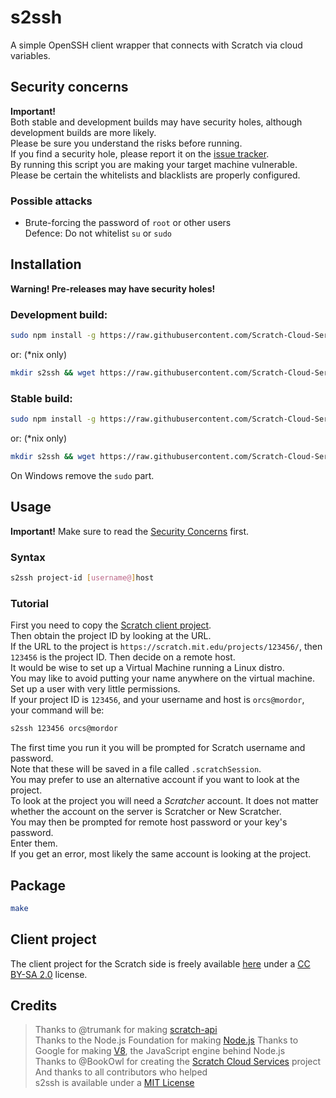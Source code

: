 # s2ssh
A simple OpenSSH client wrapper that connects with Scratch via cloud variables.
## Security concerns
**Important!**  
Both stable and development builds may have security holes, although development builds are more likely.  
Please be sure you understand the risks before running.  
If you find a security hole, please report it on the [issue tracker](https://github.com/Scratch-Cloud-Services/scratch-cloud-services/issues).  
By running this script you are making your target machine vulnerable.  
Please be certain the whitelists and blacklists are properly configured.  
### Possible attacks
* Brute-forcing the password of `root` or other users  
Defence: Do not whitelist `su` or `sudo`

## Installation
**Warning! Pre-releases may have security holes!**  
### Development build:
```sh
sudo npm install -g https://raw.githubusercontent.com/Scratch-Cloud-Services/scratch-cloud-services/s2ssh/s2ssh/s2ssh.tar.gz
```
or: (*nix only)
```sh
mkdir s2ssh && wget https://raw.githubusercontent.com/Scratch-Cloud-Services/scratch-cloud-services/s2ssh/s2ssh/s2ssh.tar.gz -O - | tar -xz -C s2ssh && sudo npm install -g s2ssh && rm -rf s2ssh
```
### Stable build:
```sh
sudo npm install -g https://raw.githubusercontent.com/Scratch-Cloud-Services/scratch-cloud-services/master/s2ssh/s2ssh.tar.gz
```
or: (*nix only)
```sh
mkdir s2ssh && wget https://raw.githubusercontent.com/Scratch-Cloud-Services/scratch-cloud-services/master/s2ssh/s2ssh.tar.gz -O - | tar -xz -C s2ssh && sudo npm install -g s2ssh && rm -rf s2ssh
```
On Windows remove the `sudo` part.
## Usage
**Important!** Make sure to read the [Security Concerns](#security-concerns) first.  
### Syntax
```sh
s2ssh project-id [username@]host
```
### Tutorial
First you need to copy the [Scratch client project][1].  
Then obtain the project ID by looking at the URL.  
If the URL to the project is `https://scratch.mit.edu/projects/123456/`, then `123456` is the project ID.
Then decide on a remote host.  
It would be wise to set up a Virtual Machine running a Linux distro.  
You may like to avoid putting your name anywhere on the virtual machine.  
Set up a user with very little permissions.  
If your project ID is `123456`, and your username and host is `orcs@mordor`, your command will be:
```sh
s2ssh 123456 orcs@mordor
```
The first time you run it you will be prompted for Scratch username and password.  
Note that these will be saved in a file called `.scratchSession`.  
You may prefer to use an alternative account if you want to look at the project.  
To look at the project you will need a *Scratcher* account. It does not matter whether the account on the server is Scratcher or New Scratcher.  
You may then be prompted for remote host password or your key's password.  
Enter them.  
If you get an error, most likely the same account is looking at the project.
## Package
```sh
make
```
## Client project
The client project for the Scratch side is freely available [here][1] under a [CC BY-SA 2.0][2] license.
## Credits
> Thanks to @trumank for making [scratch-api][3]  
> Thanks to the Node.js Foundation for making [Node.js][4]
> Thanks to Google for making [V8][5], the JavaScript engine behind Node.js  
> Thanks to @BookOwl for creating the [Scratch Cloud Services][6] project  
> And thanks to all contributors who helped  
> s2ssh is available under a [MIT License][7]  

[1]: http://scratch.mit.edu/projects/86107164/
[2]: http://creativecommons.org/licenses/by-sa/2.0/deed.en
[3]: http://github.com/trumank/scratch-api
[4]: http://nodejs.org/
[5]: https://developers.google.com/v8/
[6]: https://github.com/Scratch-Cloud-Services
[7]: https://raw.githubusercontent.com/Scratch-Cloud-Services/scratch-cloud-services/master/LICENSE
